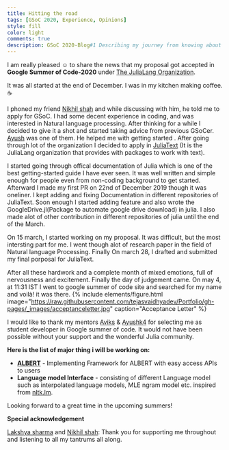 ```yaml
---
title: Hitting the road
tags: [GSoC 2020, Experience, Opinions]
style: fill
color: light
comments: true
description: GSoC 2020-Blog#1 Describing my journey from knowing about the GSoC to getting selected as student developer.
---
```





I am really pleased :relaxed: to share the news that my proposal got accepted in **Google Summer of Code-2020** under [The JuliaLang Organization](https://julialang.org/).

It was all started at the end of December. I was in my kitchen making coffee. :coffee:

I phoned my friend [Nikhil shah](https://www.linkedin.com/in/iamshnik/) and while discussing with him, he told me to apply for GSoC. I had some decent experience in coding, and was interested in Natural language processing. After thinking for a while I decided to give it a shot and started taking advice from previous GSoCer. [Ayush](https://ayushk4.github.io/) was one of them. He helped me with getting started . After going through lot of the organization I decided to apply in [JuliaText](https://github.com/JuliaText) (It is the JuliaLang organization that provides with packages to work with text). 

I started going through offical documentation of Julia which is one of the best getting-started guide I have ever seen. It was well written and simple enough for people even from non-coding background to get started. Afterward I made my first PR on 22nd of December 2019 though it was oneliner. I kept adding and fixing Documentation in different repositories of JuliaText. Soon enough I started adding feature and also wrote the GoogleDrive.jl(Package to automate google drive download) in julia. I also made alot of other contribution in different repositories of julia until the end of the March. 

On 15 march, I started working on my proposal. It was difficult, but the most intersting part for me. I went though alot of research paper in the field of Natural language Processing.
Finally On march 28, I drafted and submitted my final porposal for JuliaText.

After all these hardwork and a complete month of mixed emotions, full of nervousness and excitement. Finally the day of judgement came. On may 4, at 11:31 IST I went to google summer of code site and searched for my name and voilà! it was there.
{% include elements/figure.html image="https://raw.githubusercontent.com/tejasvaidhyadev/Portfolio/gh-pages/_images/acceptanceletter.jpg" caption="Acceptance Letter" %}

I would like to thank my mentors [Aviks](https://github.com/aviks/) & [Ayushk4](https://ayushk4.github.io/) for selecting me as student developer in Google summer of code. It would not have been possible without your support and the wonderful Julia community. 

**Here is the list of major thing i will be working on:**

- **[ALBERT](https://arxiv.org/pdf/1909.11942.pdf)** - Implementing Framework for ALBERT with easy access APIs to users
- **Language model Interface** - consisting of different Language model such as interpolated language models, MLE ngram model etc. inspired from [nltk.lm](https://www.nltk.org/api/nltk.lm.html). 

Looking forward to a great time in the upcoming summers!

**Special acknowledgement**

[Lakshya sharma](https://www.linkedin.com/in/lakshya-sharma-5079/) and [Nikhil shah](https://www.linkedin.com/in/iamshnik/): Thank you for supporting me throughout and listening to all my tantrums all along. 


